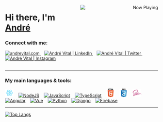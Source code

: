 <p align="right">
    <a href="https://spotify-now-playing.andrevitalb.vercel.app/now-playing?open" target="_blank">
        <img src="https://spotify-now-playing.andrevitalb.vercel.app/now-playing" width="256" height="64" alt="Now Playing"  align="right">
    </a>
</p>

<p align="center">
    <h1>Hi there, I'm <a href="https://andrevital.com/" target="_blank">André</a></h1>
</p>

### Connect with me:

<a href="https://andrevital.com/" target="_blank">
    <img alt="andrevital.com" width="25px" src="https://andrevital.com/images/logos/logo_contained--negative.svg">
</a>
&nbsp;&nbsp;
<a href="https://linkedin.com/in/andrevitalb/" target="_blank">
    <img alt="André Vital | LinkedIn" width="25px" src="https://image.flaticon.com/icons/svg/1409/1409945.svg">
</a>
&nbsp;&nbsp;
<a href="https://twitter.com/andrevitalb" target="_blank">
    <img alt="André Vital | Twitter" width="25px" src="https://image.flaticon.com/icons/svg/1409/1409937.svg">
</a>
&nbsp;&nbsp;
<a href="https://instagram.com/im_andrevital" target="_blank">
    <img alt="André Vital | Instagram" width="25px" src="https://image.flaticon.com/icons/svg/1409/1409946.svg">
</a>

<br/>
<br/>

---

### My main languages & tools:

[<img alt="React" width="28px" src="https://raw.githubusercontent.com/github/explore/80688e429a7d4ef2fca1e82350fe8e3517d3494d/topics/react/react.png" />](#)
&nbsp;&nbsp;
[<img alt="NodeJS" width="28px" src="https://seeklogo.com/images/N/nodejs-logo-FBE122E377-seeklogo.com.png">](#)
&nbsp;&nbsp;
[<img alt="JavaScript" width="28px" src="https://seeklogo.com/images/J/javascript-js-logo-2949701702-seeklogo.com.png" />](#)
&nbsp;&nbsp;
[<img alt="TypeScript" width="28px" src="https://upload.wikimedia.org/wikipedia/commons/thumb/4/4c/Typescript_logo_2020.svg/1200px-Typescript_logo_2020.svg.png" />](#)
&nbsp;&nbsp;
[<img alt="HTML5" width="28px" src="https://raw.githubusercontent.com/github/explore/80688e429a7d4ef2fca1e82350fe8e3517d3494d/topics/html/html.png" />](#)
&nbsp;&nbsp;
[<img alt="CSS3" width="28px" src="https://raw.githubusercontent.com/github/explore/80688e429a7d4ef2fca1e82350fe8e3517d3494d/topics/css/css.png" />](#)
&nbsp;&nbsp;
[<img alt="Sass" width="28px" src="https://raw.githubusercontent.com/github/explore/80688e429a7d4ef2fca1e82350fe8e3517d3494d/topics/sass/sass.png" />](#)
&nbsp;&nbsp;
[<img alt="Angular" width="28px" src="https://seeklogo.com/images/A/angular-logo-B76B1CDE98-seeklogo.com.png" />](#)
&nbsp;&nbsp;
[<img alt="Vue" width="28px" src="https://seeklogo.com/images/V/vuejs-logo-17D586B587-seeklogo.com.png" />](#)
&nbsp;&nbsp;
[<img alt="Python" width="28px" src="https://seeklogo.com/images/P/python-logo-A32636CAA3-seeklogo.com.png">](#)
&nbsp;&nbsp;
[<img alt="Django" width="23px" src="https://brandslogos.com/wp-content/uploads/images/large/django-logo.png">](#)
&nbsp;&nbsp;
[<img alt="Firebase" width="22px" src="https://seeklogo.com/images/F/firebase-logo-402F407EE0-seeklogo.com.png" />](#)
&nbsp;&nbsp;

---

[![Top Langs](https://github-readme-stats.vercel.app/api/top-langs/?username=andrevitalb&layout=compact&hide=php,css)](https://github.com/andrevitalb)

[website]: https://andrevital.com/
